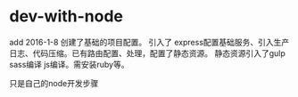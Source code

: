 # dev-with-node

add 2016-1-8
创建了基础的项目配置。
引入了 express配置基础服务、引入生产日志、代码压缩。已有路由配置、处理，配置了静态资源。
静态资源引入了gulp  sass编译 js编译。需安装ruby等。


只是自己的node开发步骤
